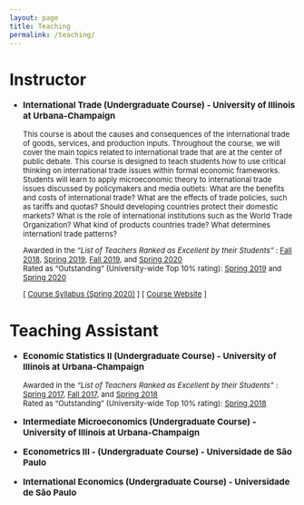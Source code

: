 ```yaml
---
layout: page
title: Teaching
permalink: /teaching/
---
```


# Instructor

- <p style="font-size:15px"><b>International Trade (Undergraduate Course) - University of Illinois at Urbana-Champaign</b></p>

   <p style="font-size:13px">This course is about the causes and consequences of the international trade of goods, services, and production inputs. Throughout the course, we will cover the main topics related to international trade that are at the center of public debate.  This course is designed to teach students how to use critical thinking on international trade issues within formal economic frameworks. Students will learn to apply microeconomic theory to international trade issues discussed by policymakers and media outlets: What are the benefits and costs of international trade?  What are the effects of trade policies, such as tariffs and quotas? Should developing countries protect their domestic markets? What is the role of international institutions such as the World Trade Organization? What kind of products countries trade? What determines internationl trade patterns?  </p>
   
   <p style="font-size:13px">Awarded in the  <em>“List of Teachers Ranked as Excellent by their Students” </em>: <a href="https://citl.illinois.edu/docs/default-source/teachers-ranked-as-excellent/tre-2018-fall.pdf#page=21" target="_blank">Fall 2018</a>, <a href="https://citl.illinois.edu/docs/default-source/teachers-ranked-as-excellent/tre-2019-spring.pdf#page=19" target="_blank">Spring 2019</a>, <a href="https://citl.illinois.edu/docs/default-source/teachers-ranked-as-excellent/tre-2019-fall.pdf#page=20" target="_blank">Fall 2019</a>, and <a href="https://citl.illinois.edu/docs/default-source/teachers-ranked-as-excellent/tre-2020-spring.pdf#page=17" target="_blank">Spring 2020</a> <br> Rated as “Outstanding” (University-wide Top 10% rating): <a href="https://citl.illinois.edu/docs/default-source/teachers-ranked-as-excellent/tre-2019-spring.pdf#page=19" target="_blank">Spring 2019</a> and <a href="https://citl.illinois.edu/docs/default-source/teachers-ranked-as-excellent/tre-2020-spring.pdf#page=17" target="_blank">Spring 2020</a> </p>
   
  <p style="font-size:13px">[ <a href="/files/Econ_490_International_Trade___Syllabus.pdf" target="_blank">Course Syllabus (Spring 2020)</a> ] [ <a href="https://compass2g.illinois.edu/webapps/blackboard/content/listContentEditable.jsp?content_id=_4184689_1&course_id=_48673_1" target="_blank">Course Website</a> ]</p>
   

# Teaching Assistant

- <p style="font-size:15px"><b>Economic Statistics II (Undergraduate Course) - University of Illinois at Urbana-Champaign</b></p>
   <p style="font-size:13px">Awarded in the  <em>“List of Teachers Ranked as Excellent by their Students” </em>: <a href="https://citl.illinois.edu/docs/default-source/teachers-ranked-as-excellent/tre-2017-spring.pdf#page=19" target="_blank">Spring 2017</a>, <a href="https://citl.illinois.edu/docs/default-source/teachers-ranked-as-excellent/tre-2017-fall.pdf#page=21" target="_blank">Fall 2017</a>, and <a href="https://citl.illinois.edu/docs/default-source/teachers-ranked-as-excellent/tre-2018-spring.pdf#page=18" target="_blank">Spring 2018</a>  <br> Rated as “Outstanding” (University-wide Top 10% rating): <a href="https://citl.illinois.edu/docs/default-source/teachers-ranked-as-excellent/tre-2018-spring.pdf#page=18" target="_blank">Spring 2018</a> </p>
   
- <p style="font-size:15px"><b>Intermediate Microeconomics (Undergraduate Course) - University of Illinois at Urbana-Champaign</b></p>
- <p style="font-size:15px"><b>Econometrics III - (Undergraduate Course) - Universidade de São Paulo</b></p>
- <p style="font-size:15px"><b>International Economics (Undergraduate Course) - Universidade de São Paulo</b></p>

